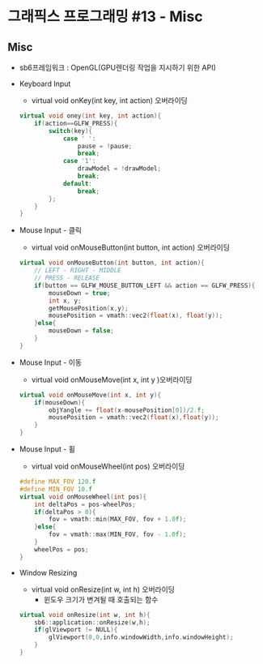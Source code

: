 # 그래픽스 프로그래밍 #13 - Misc
## Misc
- sb6프레임워크 : OpenGL(GPU렌더링 작업을 지시하기 위한 API)

- Keyboard Input
    - virtual void onKey(int key, int action) 오버라이딩
    ``` C++
    virtual void oney(int key, int action){
        if(action==GLFW_PRESS){
            switch(key){
                case ' ':
                    pause = !pause;
                    break;
                case '1':
                    drawModel = !drawModel;
                    break;
                default:
                    break;
            };
        }
    }
    ```
- Mouse Input - 클릭
    - virtual void onMouseButton(int button, int action) 오버라이딩
    ``` C++
    virtual void onMouseButton(int button, int action){
        // LEFT - RIGHT - MIDDLE
        // PRESS - RELEASE
        if(button == GLFW_MOUSE_BUTTON_LEFT && action == GLFW_PRESS){
            mouseDown = true;
            int x, y;
            getMousePosition(x,y);
            mousePosition = vmath::vec2(float(x), float(y));
        }else{
            mouseDown = false;
        }
    }
    ```
- Mouse Input - 이동
    - virtual void onMouseMove(int x, int y )오버라이딩
    ``` C++
    virtual void onMouseMove(int x, int y){
        if(mouseDown){
            objYangle += float(x-mousePosition[0])/2.f;
            mousePosition = vmath::vec2(float(x),float(y));
        }
    }
    ```
- Mouse Input - 휠
    - virtual void onMouseWheel(int pos) 오버라이딩
    ``` C++
    #define MAX_FOV 120.f
    #define MIN_FOV 10.f
    virtual void onMouseWheel(int pos){
        int deltaPos = pos-wheelPos;
        if(deltaPos > 0){
            fov = vmath::min(MAX_FOV, fov + 1.0f);
        }else{
            fov = vmath::max(MIN_FOV, fov - 1.0f);
        }
        wheelPos = pos;
    }
    ```
- Window Resizing
    - virtual void onResize(int w, int h) 오버라이딩
        - 윈도우 크기가 변겨될 때 호출되는 함수
    ``` C++
    virtual void onResize(int w, int h){
        sb6::application::onResize(w,h);
        if(glViewport != NULL){
            glViewport(0,0,info.windowWidth,info.windowHeight);
        }
    }
    ```